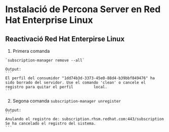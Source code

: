 # Instalació de Percona Server en Red Hat Enterprise Linux

## Reactivació Red Hat Enterpirse Linux
  1. Primera comanda

    `subscription-manager remove --all`
 
    Output:
    ```
    El perfil del consumidor "1dd74b3d-3373-45e0-88d4-b39bbf849476" ha sido borrado del servidor. Use el comando 'clean' o cancele el registro para quitar el perfil         local.
    ```
  2. Segona comanda
    `subscription-manager unregister`
  
    Output:
    ```
    Anulando el registro de: subscription.rhsm.redhat.com:443/subscription
    Se ha cancelado el registro del sistema.
    ```
  
